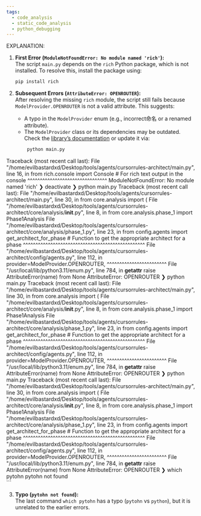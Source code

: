 ```yaml
---
tags:
  - code_analysis
  - static_code_analysis
  - python_debugging
---
```

EXPLANATION:

1. **First Error (`ModuleNotFoundError: No module named 'rich'`):**  
   The script `main.py` depends on the `rich` Python package, which is not installed. To resolve this, install the package using:  
   ```bash  
   pip install rich  
   ```  

2. **Subsequent Errors (`AttributeError: OPENROUTER`):**  
   After resolving the missing `rich` module, the script still fails because `ModelProvider.OPENROUTER` is not a valid attribute. This suggests:  
   - A typo in the `ModelProvider` enum (e.g., incorrect命名 or a renamed attribute).  
   - The `ModelProvider` class or its dependencies may be outdated. Check the [library’s documentation](https://...) or update it via:  
     ```bash  
      python main.py
Traceback (most recent call last):
  File "/home/evilbastardxd/Desktop/tools/agents/cursorrules-architect/main.py", line 16, in <module>
    from rich.console import Console  # For rich text output in the console
    ^^^^^^^^^^^^^^^^^^^^^^^^^^^^^^^^
ModuleNotFoundError: No module named 'rich'
❯ deactivate
❯ python main.py
Traceback (most recent call last):
  File "/home/evilbastardxd/Desktop/tools/agents/cursorrules-architect/main.py", line 30, in <module>
    from core.analysis import (
  File "/home/evilbastardxd/Desktop/tools/agents/cursorrules-architect/core/analysis/__init__.py", line 8, in <module>
    from core.analysis.phase_1 import Phase1Analysis
  File "/home/evilbastardxd/Desktop/tools/agents/cursorrules-architect/core/analysis/phase_1.py", line 23, in <module>
    from config.agents import get_architect_for_phase  # Function to get the appropriate architect for a phase
    ^^^^^^^^^^^^^^^^^^^^^^^^^^^^^^^^^^^^^^^^^^^^^^^^^
  File "/home/evilbastardxd/Desktop/tools/agents/cursorrules-architect/config/agents.py", line 112, in <module>
    provider=ModelProvider.OPENROUTER,
             ^^^^^^^^^^^^^^^^^^^^^^^^
  File "/usr/local/lib/python3.11/enum.py", line 784, in __getattr__
    raise AttributeError(name) from None
AttributeError: OPENROUTER
❯ python main.py
Traceback (most recent call last):
  File "/home/evilbastardxd/Desktop/tools/agents/cursorrules-architect/main.py", line 30, in <module>
    from core.analysis import (
  File "/home/evilbastardxd/Desktop/tools/agents/cursorrules-architect/core/analysis/__init__.py", line 8, in <module>
    from core.analysis.phase_1 import Phase1Analysis
  File "/home/evilbastardxd/Desktop/tools/agents/cursorrules-architect/core/analysis/phase_1.py", line 23, in <module>
    from config.agents import get_architect_for_phase  # Function to get the appropriate architect for a phase
    ^^^^^^^^^^^^^^^^^^^^^^^^^^^^^^^^^^^^^^^^^^^^^^^^^
  File "/home/evilbastardxd/Desktop/tools/agents/cursorrules-architect/config/agents.py", line 112, in <module>
    provider=ModelProvider.OPENROUTER,
             ^^^^^^^^^^^^^^^^^^^^^^^^
  File "/usr/local/lib/python3.11/enum.py", line 784, in __getattr__
    raise AttributeError(name) from None
AttributeError: OPENROUTER
❯ python main.py
Traceback (most recent call last):
  File "/home/evilbastardxd/Desktop/tools/agents/cursorrules-architect/main.py", line 30, in <module>
    from core.analysis import (
  File "/home/evilbastardxd/Desktop/tools/agents/cursorrules-architect/core/analysis/__init__.py", line 8, in <module>
    from core.analysis.phase_1 import Phase1Analysis
  File "/home/evilbastardxd/Desktop/tools/agents/cursorrules-architect/core/analysis/phase_1.py", line 23, in <module>
    from config.agents import get_architect_for_phase  # Function to get the appropriate architect for a phase
    ^^^^^^^^^^^^^^^^^^^^^^^^^^^^^^^^^^^^^^^^^^^^^^^^^
  File "/home/evilbastardxd/Desktop/tools/agents/cursorrules-architect/config/agents.py", line 112, in <module>
    provider=ModelProvider.OPENROUTER,
             ^^^^^^^^^^^^^^^^^^^^^^^^
  File "/usr/local/lib/python3.11/enum.py", line 784, in __getattr__
    raise AttributeError(name) from None
AttributeError: OPENROUTER
❯ which pytohn
pytohn not found <library-name>  
     ```  

3. **Typo (`pytohn not found`):**  
   The last command `which pytohn` has a typo (`pytohn` vs `python`), but it is unrelated to the earlier errors.